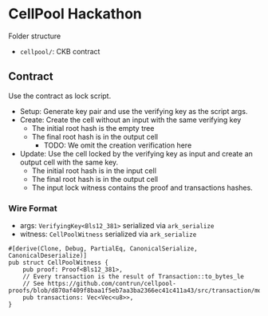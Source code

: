 # CellPool Hackathon

Folder structure

- `cellpool/`: CKB contract

## Contract

Use the contract as lock script.

- Setup: Generate key pair and use the verifying key as the script args.
- Create: Create the cell without an input with the same verifying key
    - The initial root hash is the empty tree
    - The final root hash is in the output cell
        - TODO: We omit the creation verification here
- Update: Use the cell locked by the verifying key as input and create an output cell with the same key.
    - The initial root hash is in the input cell
    - The final root hash is in the output cell
    - The input lock witness contains the proof and transactions hashes.

### Wire Format

- args: `VerifyingKey<Bls12_381>` serialized via `ark_serialize`
- witness: `CellPoolWitness` serialized via `ark_serialize`

```
#[derive(Clone, Debug, PartialEq, CanonicalSerialize, CanonicalDeserialize)]
pub struct CellPoolWitness {
    pub proof: Proof<Bls12_381>,
    // Every transaction is the result of Transaction::to_bytes_le
    // See https://github.com/contrun/cellpool-proofs/blob/d870af409f8baa1f5eb7aa3ba2366ec41c411a43/src/transaction/mod.rs#L34
    pub transactions: Vec<Vec<u8>>,
}
```
